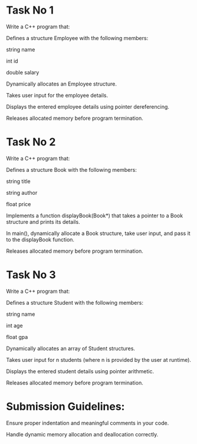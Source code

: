 # Task No 1

Write a C++ program that:

Defines a structure Employee with the following members:

string name

int id

double salary

Dynamically allocates an Employee structure.

Takes user input for the employee details.

Displays the entered employee details using pointer dereferencing.

Releases allocated memory before program termination.

# Task No 2

Write a C++ program that:

Defines a structure Book with the following members:

string title

string author

float price

Implements a function displayBook(Book*) that takes a pointer to a Book structure and prints its details.

In main(), dynamically allocate a Book structure, take user input, and pass it to the displayBook function.

Releases allocated memory before program termination.

# Task No 3

Write a C++ program that:

Defines a structure Student with the following members:

string name

int age

float gpa

Dynamically allocates an array of Student structures.

Takes user input for n students (where n is provided by the user at runtime).

Displays the entered student details using pointer arithmetic.

Releases allocated memory before program termination.

# Submission Guidelines:

Ensure proper indentation and meaningful comments in your code.

Handle dynamic memory allocation and deallocation correctly.

